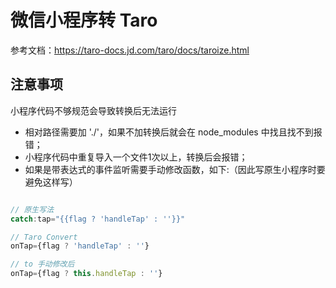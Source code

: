 # 微信小程序转 Taro

参考文档：https://taro-docs.jd.com/taro/docs/taroize.html


## 注意事项

小程序代码不够规范会导致转换后无法运行

* 相对路径需要加 './'，如果不加转换后就会在 node_modules 中找且找不到报错；
* 小程序代码中重复导入一个文件1次以上，转换后会报错；
* 如果是带表达式的事件监听需要手动修改函数，如下:（因此写原生小程序时要避免这样写）
```js

// 原生写法
catch:tap="{{flag ? 'handleTap' : ''}}"

// Taro Convert 
onTap={flag ? 'handleTap' : ''} 

// to 手动修改后
onTap={flag ? this.handleTap : ''}
```
